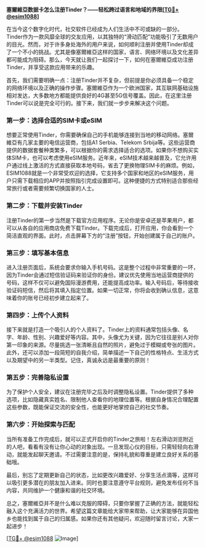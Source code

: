 **塞爾維亞数据卡怎么注册Tinder？——轻松跨过语言和地域的界限[[TG💪+ @esim1088](https://t.me/s/esim1088)]**

在当今这个数字化时代，社交软件已经成为人们生活中不可或缺的一部分。Tinder作为一款风靡全球的交友应用，以其独特的“滑动匹配”功能吸引了无数用户的目光。然而，对于许多身处海外的用户来说，如何顺利注册并使用Tinder却成了一个不小的挑战。尤其是像塞爾維亞这样的国家，语言、网络环境以及文化差异都可能成为阻碍。那么，今天就让我们一起探讨一下，如何在塞爾維亞成功注册Tinder，并享受这款应用带来的乐趣。

首先，我们需要明确一点：注册Tinder并不复杂，但前提是你必须具备一个稳定的网络环境以及正确的操作步骤。塞爾維亞作为一个欧洲国家，其互联网基础设施相对发达，大多数地方都能提供良好的4G甚至5G信号覆盖。因此，在这里注册Tinder可以说是完全可行的。接下来，我们就一步步来解决这个问题。

### **第一步：选择合适的SIM卡或eSIM**
想要正常使用Tinder，你需要确保自己的手机能够连接到当地的移动网络。塞爾維亞有几家主要的电信运营商，包括A1 Serbia、Telekom Srbija等。这些运营商提供的数据套餐种类繁多，可以根据你的需求选择适合的选项。如果你不想购买实体SIM卡，也可以考虑使用eSIM服务。近年来，eSIM技术越来越普及，它允许用户通过线上激活的方式直接获取本地号码，省去了更换物理SIM卡的麻烦。例如，ESIM1088就是一个非常受欢迎的选择，它支持多个国家和地区的eSIM服务，用户只需下载相应的APP并按照指引完成设置即可。这种便捷的方式特别适合那些经常旅行或者需要频繁切换国家的人士。

### **第二步：下载并安装Tinder**
注册Tinder的第一步当然是下载官方应用程序。无论你是安卓还是苹果用户，都可以从各自的应用商店免费下载Tinder。下载完成后，打开应用，你会看到一个简洁直观的界面。此时，点击屏幕下方的“注册”按钮，开始创建属于自己的账户。

### **第三步：填写基本信息**
进入注册页面后，系统会要求你输入手机号码。这是整个过程中非常重要的一环，因为Tinder会通过短信验证码来验证你的身份。建议优先使用当地运营商提供的号码，这样不仅可以避免国际漫游费用，还能提高成功率。输入号码后，等待接收验证码短信，然后将其填入指定位置。如果一切正常，你将会收到确认信息，这意味着你的账号已经初步建立起来了。

### **第四步：上传个人资料**
接下来就是打造一个吸引人的个人资料了。Tinder上的资料通常包括头像、名字、年龄、性别、兴趣爱好等内容。其中，头像尤为关键，因为它往往是别人对你第一印象的来源。尽量挑选一张清晰且自然的照片，避免过于模糊或夸张的图片。此外，还可以添加一段简短的自我介绍，简单描述一下自己的性格特点、生活方式以及期望中的另一半类型。记住，真诚永远是最重要的原则！

### **第五步：完善隐私设置**
为了保护个人安全，建议在注册完毕之后及时调整隐私设置。Tinder提供了多种选项，比如隐藏真实姓名、限制他人查看你的地理位置等。根据自身情况合理配置这些参数，既能保证交流的安全性，也能更好地掌控自己的社交节奏。

### **第六步：开始探索与匹配**
当所有准备工作完成后，就可以正式开启你的Tinder之旅啦！左右滑动浏览附近的人吧，看看有没有让你心动的对象出现。一旦发现心仪的目标，只需轻轻向右滑动，就能发起聊天邀请。不过需要注意的是，保持礼貌和尊重是建立良好关系的基础哦。

最后，别忘了定期更新自己的状态，比如更改兴趣爱好、分享生活点滴等，这样可以吸引更多潜在的朋友加入进来。同时也要注意遵守平台规则，避免发布任何不当内容，共同维护一个健康和谐的社交环境。

总之，塞爾維亞并不是什么难以克服的障碍，只要你掌握了正确的方法，就能轻松融入这个充满活力的世界。希望这篇文章能给大家带来帮助，让大家能够在异国他乡也能找到属于自己的归属感。如果你还有其他疑问，欢迎随时留言讨论，大家一起进步！

[[TG💪+ @esim1088](https://t.me/s/esim1088) ![Image](https://i.postimg.cc/4NQfJmqS/Snipaste-2025-05-13-00-14-12.png)]